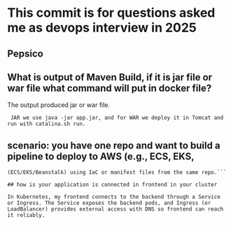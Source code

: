 # This commit is for questions asked me as devops interview in 2025

## Pepsico

## What is output of Maven Build, if it is jar file or war file what command will put in docker file?

The output produced jar or war file.

``` JAR we use java -jar app.jar, and for WAR we deploy it in Tomcat and run with catalina.sh run.``` 

## scenario: you have one repo and want to build a pipeline to deploy to AWS (e.g., ECS, EKS, 

``` In a single repo, I build a pipeline where code commit triggers a build, Docker image is created and pushed to ECR, then deployed to AWS 
(ECS/EKS/Beanstalk) using IaC or manifest files from the same repo.```

## how is your application is connected in frontend in your cluster

In Kubernetes, my frontend connects to the backend through a Service or Ingress. The Service exposes the backend pods, and Ingress (or LoadBalancer) provides external access with DNS so frontend can reach it reliably.
